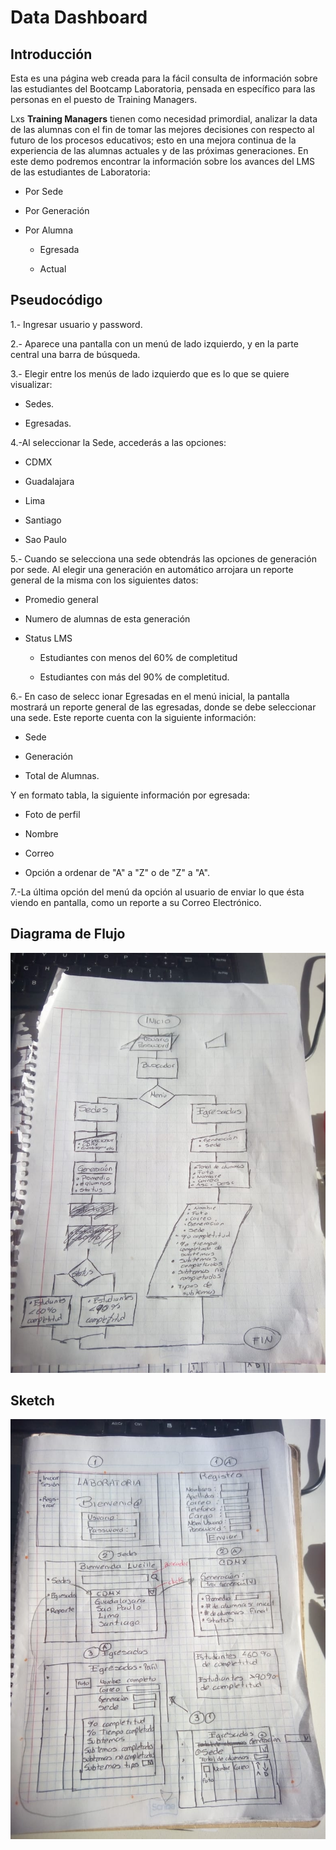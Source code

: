 # Data Dashboard

## Introducción

Esta es una página web creada para la fácil consulta de información sobre las estudiantes del Bootcamp Laboratoria, pensada en específico para las personas en el puesto de Training Managers.

Lxs **Training Managers** tienen como necesidad primordial, analizar la data de las alumnas con el fin de tomar las mejores decisiones con respecto al futuro de los procesos educativos; esto en una mejora continua de la experiencia de las alumnas actuales y de las próximas generaciones.
 En este demo podremos encontrar la información sobre los avances del LMS de las estudiantes de Laboratoria:

* Por Sede

* Por Generación

* Por Alumna

    * Egresada

    * Actual


## Pseudocódigo

1.- Ingresar usuario y password.

2.- Aparece una pantalla con un menú de lado 
izquierdo, y en la parte central una barra de búsqueda.

3.- Elegir entre los menús de lado izquierdo que es lo que se quiere visualizar: 

* Sedes.

* Egresadas.

4.-Al seleccionar la Sede, accederás a las opciones:

* CDMX

* Guadalajara

* Lima

* Santiago

* Sao Paulo

5.- Cuando se selecciona una sede obtendrás las opciones de generación por sede. Al elegir una generación en automático arrojara un reporte general de la misma con los siguientes datos:

* Promedio general

* Numero de alumnas de esta generación

* Status LMS

    * Estudiantes con menos del 60% de completitud

    * Estudiantes con más del 90% de completitud.

6.- En caso de selecc   ionar Egresadas en el menú inicial, la pantalla mostrará un reporte general de las egresadas, donde se debe seleccionar una sede. Este reporte cuenta con la siguiente información:

* Sede

* Generación

* Total de Alumnas.

Y en formato tabla, la siguiente información por egresada:

 * Foto de perfil

 * Nombre

 * Correo

 * Opción a ordenar de "A" a "Z" o de "Z" a "A".

 7.-La última opción del menú da opción al usuario de enviar lo que ésta viendo en pantalla, como un reporte a su Correo Electrónico.

## Diagrama de Flujo

![alt text](imagenes/3524a98f-6fbd-4f12-a2ae-ec3587968267.jpg)
 

## Sketch

![alt text](imagenes/03a665c5-829a-4cd4-ba74-ca146e6c866a.jpg)
 
